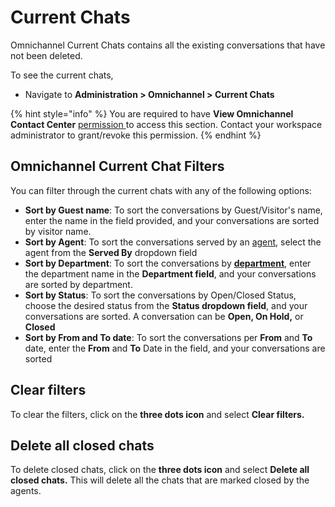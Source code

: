 # Current Chats

Omnichannel Current Chats contains all the existing conversations that have not been deleted.

To see the current chats,&#x20;

* Navigate to **Administration > Omnichannel > Current Chats**

{% hint style="info" %}
You are required to have **View Omnichannel Contact Center** [permission ](../workspace-administration/permissions.md)to access this section. Contact your workspace administrator to grant/revoke this permission.
{% endhint %}

## Omnichannel Current Chat Filters

You can filter through the current chats with any of the following options:

* **Sort by Guest name**: To sort the conversations by Guest/Visitor's name, enter the name in the field provided, and your conversations are sorted by visitor name.
* **Sort by Agent**: To sort the conversations served by an [agent](agents.md), select the agent from the **Served By** dropdown field
* **Sort by Department**: To sort the conversations by [**department**](departments.md), enter the department name in the **Department field**, and your conversations are sorted by department.
* **Sort by Status**: To sort the conversations by Open/Closed Status, choose the desired status from the **Status dropdown field**, and your conversations are sorted. A conversation can be **Open, On Hold,** or **Closed**
* **Sort by From and To date**: To sort the conversations per **From** and **To** date, enter the **From** and **To** Date in the field, and your conversations are sorted

## Clear filters

To clear the filters, click on the **three dots icon** and select **Clear filters.**

## Delete all closed chats

To delete closed chats, click on the **three dots icon** and select **Delete all closed chats.** This will delete all the chats that are marked closed by the agents.

